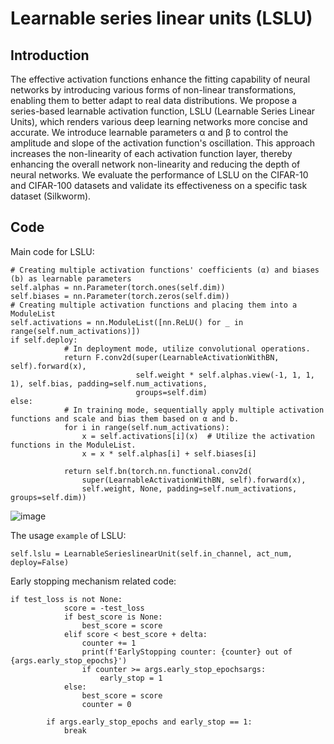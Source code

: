 # Learnable series linear units (LSLU)
## Introduction
The effective activation functions enhance the fitting capability of neural networks by introducing various forms of non-linear transformations, enabling them to better adapt to real data distributions. We propose a series-based learnable activation function, LSLU (Learnable Series Linear Units), which renders various deep learning networks more concise and accurate. We introduce learnable parameters α and β to control the amplitude and slope of the activation function's oscillation. This approach increases the non-linearity of each activation function layer, thereby enhancing the overall network non-linearity and reducing the depth of neural networks. We evaluate the performance of LSLU on the CIFAR-10 and CIFAR-100 datasets and validate its effectiveness on a specific task dataset (Silkworm).
## Code
Main code for LSLU:
```
# Creating multiple activation functions' coefficients (α) and biases (b) as learnable parameters
self.alphas = nn.Parameter(torch.ones(self.dim))
self.biases = nn.Parameter(torch.zeros(self.dim))       
# Creating multiple activation functions and placing them into a ModuleList
self.activations = nn.ModuleList([nn.ReLU() for _ in range(self.num_activations)])
if self.deploy:
            # In deployment mode, utilize convolutional operations.
            return F.conv2d(super(LearnableActivationWithBN, self).forward(x),
                            self.weight * self.alphas.view(-1, 1, 1, 1), self.bias, padding=self.num_activations,
                            groups=self.dim)
else:
            # In training mode, sequentially apply multiple activation functions and scale and bias them based on α and b.
            for i in range(self.num_activations):
                x = self.activations[i](x)  # Utilize the activation functions in the ModuleList.
                x = x * self.alphas[i] + self.biases[i]

            return self.bn(torch.nn.functional.conv2d(
                super(LearnableActivationWithBN, self).forward(x),
                self.weight, None, padding=self.num_activations, groups=self.dim))        
```
![image](https://github.com/vontran2021/Learnable-series-linear-units-LSLU/assets/97432746/65517ba5-9eb8-4b15-b4a5-6605728e5a21)

The usage `example` of LSLU:
```
self.lslu = LearnableSerieslinearUnit(self.in_channel, act_num, deploy=False)
```
Early stopping mechanism related code:

```
if test_loss is not None:
            score = -test_loss
            if best_score is None:
                best_score = score
            elif score < best_score + delta:
                counter += 1
                print(f'EarlyStopping counter: {counter} out of {args.early_stop_epochs}')
                if counter >= args.early_stop_epochsargs:
                    early_stop = 1
            else:
                best_score = score
                counter = 0

        if args.early_stop_epochs and early_stop == 1:
            break
```
